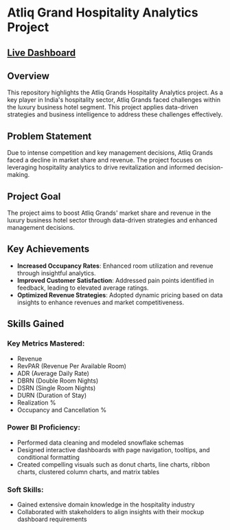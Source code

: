 # Atliq Grand Hospitality Analytics Project

## [Live Dashboard](https://app.powerbi.com/view?r=eyJrIjoiODBmYTUzMGMtNDNiMC00ZmU5LTg1MDktN2QwZGE2ZGUwMzJjIiwidCI6ImM2ZTU0OWIzLTVmNDUtNDAzMi1hYWU5LWQ0MjQ0ZGM1YjJjNCJ9)

## Overview
This repository highlights the Atliq Grands Hospitality Analytics project. As a key player in India's hospitality sector, Atliq Grands faced challenges within the luxury business hotel segment. This project applies data-driven strategies and business intelligence to address these challenges effectively.

## Problem Statement
Due to intense competition and key management decisions, Atliq Grands faced a decline in market share and revenue. The project focuses on leveraging hospitality analytics to drive revitalization and informed decision-making.

## Project Goal
The project aims to boost Atliq Grands' market share and revenue in the luxury business hotel sector through data-driven strategies and enhanced management decisions.

## Key Achievements
- **Increased Occupancy Rates**: Enhanced room utilization and revenue through insightful analytics.  
- **Improved Customer Satisfaction**: Addressed pain points identified in feedback, leading to elevated average ratings.  
- **Optimized Revenue Strategies**: Adopted dynamic pricing based on data insights to enhance revenues and market competitiveness.  

## Skills Gained
### Key Metrics Mastered:
- Revenue  
- RevPAR (Revenue Per Available Room)  
- ADR (Average Daily Rate)  
- DBRN (Double Room Nights)  
- DSRN (Single Room Nights)  
- DURN (Duration of Stay)  
- Realization %  
- Occupancy and Cancellation %  

### Power BI Proficiency:
- Performed data cleaning and modeled snowflake schemas  
- Designed interactive dashboards with page navigation, tooltips, and conditional formatting  
- Created compelling visuals such as donut charts, line charts, ribbon charts, clustered column charts, and matrix tables  

### Soft Skills:
- Gained extensive domain knowledge in the hospitality industry  
- Collaborated with stakeholders to align insights with their mockup dashboard requirements  
